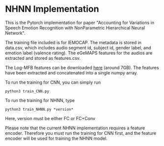 # NHNN Implementation

This is the Pytorch implementation for paper "Accounting for Variations in Speech Emotion Recognition with NonParametric Hierarchical Neural Network".

The training file included is for IEMOCAP. The metadata is stored in data.csv, which includes audio segment id, subject id, gender label, and emotion label (valence rating). The eGeMAPS features for the audios are extracted and stored as features.csv. 

The Log-MFB features can be downloaded [here](https://drive.google.com/file/d/1b0c7xgcyzt97vY7AI5uOCHdYWhTfygFf/view?usp=sharing) (around 7GB). The features have been extracted and concatenated into a single numpy array.

To run the training for CNN, you can simply run

```
python3 train_CNN.py
```

To run the training for NHNN, type

```
python3 train_NHNN.py *version*
```

Here, version must be either FC or FC+Conv

Please note that the current NHNN implementation requires a feature encoder. Therefore you must run the training for CNN first, and the feature encoder will be used for training the NHNN model. 
